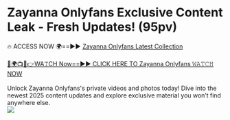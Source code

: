 # Zayanna Onlyfans Exclusive Content Leak - Fresh Updates! (95pv)

🔥 ACCESS NOW 🌍==►► <a href="https://tinyurl.com/kvy9nzfs" rel="nofollow">Zayanna Onlyfans Latest Collection</a>
<br><br>
[🔴🌍📺📱👉WA𝚃CH Now==►► CLICK HERE TO Zayanna Onlyfans 𝚆𝙰𝚃𝙲𝙷 NOW](https://tinyurl.com/kvy9nzfs)
<br><br>
Unlock Zayanna Onlyfans's private videos and photos today! Dive into the newest 2025 content updates and explore exclusive material you won’t find anywhere else.
<br>
<a href="https://tinyurl.com/kvy9nzfs" rel="nofollow" data-target="animated-image.originalLink"><img src="https://camo.githubusercontent.com/8a4f000d20f83aca3bf7ec5f350d767afa0574a8a352519fd8cfa583a6f93a33/68747470733a2f2f692e696d6775722e636f6d2f644a486b345a712e676966" data-canonical-src="https://i.imgur.com/dJHk4Zq.gif" style="max-width: 100%; display: inline-block;" data-target="animated-image.originalImage"></a>
<br>
